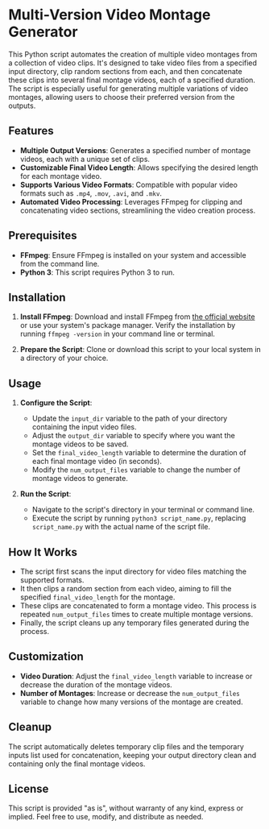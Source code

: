 # Multi-Version Video Montage Generator

This Python script automates the creation of multiple video montages from a collection of video clips. It's designed to take video files from a specified input directory, clip random sections from each, and then concatenate these clips into several final montage videos, each of a specified duration. The script is especially useful for generating multiple variations of video montages, allowing users to choose their preferred version from the outputs.

## Features

- **Multiple Output Versions**: Generates a specified number of montage videos, each with a unique set of clips.
- **Customizable Final Video Length**: Allows specifying the desired length for each montage video.
- **Supports Various Video Formats**: Compatible with popular video formats such as `.mp4`, `.mov`, `.avi`, and `.mkv`.
- **Automated Video Processing**: Leverages FFmpeg for clipping and concatenating video sections, streamlining the video creation process.

## Prerequisites

- **FFmpeg**: Ensure FFmpeg is installed on your system and accessible from the command line.
- **Python 3**: This script requires Python 3 to run.

## Installation

1. **Install FFmpeg**: Download and install FFmpeg from [the official website](https://ffmpeg.org/download.html) or use your system's package manager. Verify the installation by running `ffmpeg -version` in your command line or terminal.

2. **Prepare the Script**: Clone or download this script to your local system in a directory of your choice.

## Usage

1. **Configure the Script**:
   - Update the `input_dir` variable to the path of your directory containing the input video files.
   - Adjust the `output_dir` variable to specify where you want the montage videos to be saved.
   - Set the `final_video_length` variable to determine the duration of each final montage video (in seconds).
   - Modify the `num_output_files` variable to change the number of montage videos to generate.

2. **Run the Script**:
   - Navigate to the script's directory in your terminal or command line.
   - Execute the script by running `python3 script_name.py`, replacing `script_name.py` with the actual name of the script file.

## How It Works

- The script first scans the input directory for video files matching the supported formats.
- It then clips a random section from each video, aiming to fill the specified `final_video_length` for the montage.
- These clips are concatenated to form a montage video. This process is repeated `num_output_files` times to create multiple montage versions.
- Finally, the script cleans up any temporary files generated during the process.

## Customization

- **Video Duration**: Adjust the `final_video_length` variable to increase or decrease the duration of the montage videos.
- **Number of Montages**: Increase or decrease the `num_output_files` variable to change how many versions of the montage are created.

## Cleanup

The script automatically deletes temporary clip files and the temporary inputs list used for concatenation, keeping your output directory clean and containing only the final montage videos.

## License

This script is provided "as is", without warranty of any kind, express or implied. Feel free to use, modify, and distribute as needed.